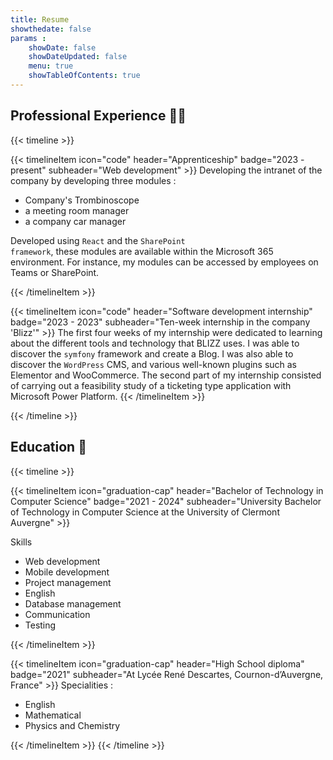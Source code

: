 ```yaml
---
title: Resume
showthedate: false
params :
    showDate: false
    showDateUpdated: false
    menu: true
    showTableOfContents: true
---
```


## Professional Experience 👩‍💻


{{< timeline >}}

{{< timelineItem icon="code" header="Apprenticeship" badge="2023 - present" subheader="Web development" >}}
Developing the intranet of the company by developing three modules :
<ul>
    <li>Company's Trombinoscope</li>
    <li>a meeting room manager</li>
    <li>a company car manager</li>
</ul>


Developed using <code>React</code> and the <code>SharePoint framework</code>, these modules are available within the Microsoft 365 environment. For instance, my modules can be accessed by employees on Teams or SharePoint.

{{< /timelineItem >}}


{{< timelineItem icon="code" header="Software development internship" badge="2023 - 2023" subheader="Ten-week internship in the company 'Blizz'" >}}
The first four weeks of my internship were dedicated to learning about the different tools and technology that BLIZZ uses. I was able to discover the <code>symfony</code> framework and create a Blog. I was also able to discover the <code>WordPress</code> CMS, and various well-known plugins such as Elementor and WooCommerce. The second part of my internship consisted of carrying out a feasibility study of a ticketing type application with Microsoft Power Platform.
{{< /timelineItem >}}

{{< /timeline >}}


## Education :notebook:

{{< timeline >}}

{{< timelineItem icon="graduation-cap" header="Bachelor of Technology in Computer Science" badge="2021 - 2024" subheader="University Bachelor of Technology in Computer Science at the University of Clermont Auvergne" >}}

Skills
<ul>
    <li>Web development</li>
    <li>Mobile development</li>
    <li>Project management</li>
    <li>English</li>
    <li>Database management</li>
    <li>Communication</li>
    <li>Testing</li>
</ul>

{{< /timelineItem >}}


{{< timelineItem icon="graduation-cap" header="High School diploma" badge="2021" subheader="At Lycée René Descartes, Cournon-d’Auvergne, France" >}}
Specialities : 
<ul>
    <li>English</li>
    <li>Mathematical</li>
    <li>Physics and Chemistry</li>
</ul>
{{< /timelineItem >}}
{{< /timeline >}}